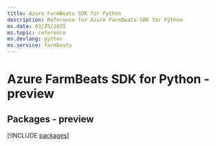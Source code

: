 ```yaml
---
title: Azure FarmBeats SDK for Python
description: Reference for Azure FarmBeats SDK for Python
ms.date: 03/25/2025
ms.topic: reference
ms.devlang: python
ms.service: farmbeats
---
```

# Azure FarmBeats SDK for Python - preview
## Packages - preview
[!INCLUDE [packages](farmbeats-index.md)]